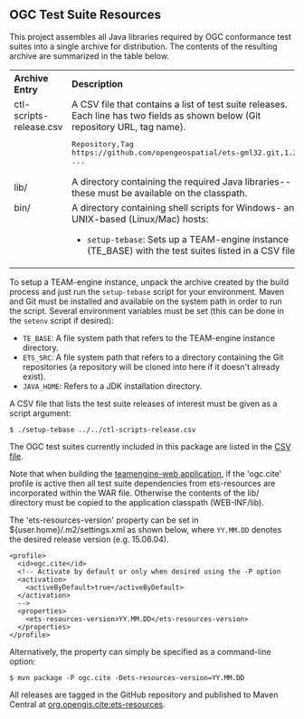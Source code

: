 ## OGC Test Suite Resources

This project assembles all Java libraries required by OGC conformance test 
suites into a single archive for distribution. The contents of the resulting 
archive are summarized in the table below.

<table style="text-align: left;">
  <tr>
    <th>Archive Entry</th>
    <th>Description</th>
  </tr>
  <tr>
    <td style="vertical-align: top">ctl-scripts-release.csv</td>
    <td>A CSV file that contains a list of test suite releases. Each line has 
    two fields as shown below (Git repository URL, tag name).
      <pre>Repository,Tag
https://github.com/opengeospatial/ets-gml32.git,1.21
...</pre>
    </td>
  </tr>
  <tr>
    <td>lib/</td>
    <td>A directory containing the required Java libraries--these must be 
    available on the classpath.</td>
  </tr>
  <tr>
    <td style="vertical-align: top">bin/</td>
    <td>A directory containing shell scripts for Windows- and UNIX-based 
    (Linux/Mac) hosts:
    <ul>
      <li><code>setup-tebase</code>: Sets up a TEAM-engine instance (TE_BASE) 
      with the test suites listed in a CSV file.</li>
    </ul>
    </td>
  </tr>
</table>

To setup a TEAM-engine instance, unpack the archive created by the build process and 
just run the `setup-tebase` script for your environment. Maven and Git must be installed 
and available on the system path in order to run the script. Several environment 
variables must be set (this can be done in the `setenv` script if desired):

* `TE_BASE`: A file system path that refers to the TEAM-engine instance directory.
* `ETS_SRC`: A file system path that refers to a directory containing the Git repositories
  (a repository will be cloned into here if it doesn't already exist).
* `JAVA_HOME`: Refers to a JDK installation directory.

A CSV file that lists the test suite releases of interest must be given as a script argument:

    $ ./setup-tebase ../../ctl-scripts-release.csv

The OGC test suites currently included in this package are listed in the [CSV file](src/main/config/ctl-scripts-release.csv).

Note that when building the [teamengine-web application](https://github.com/opengeospatial/teamengine), 
if the 'ogc.cite' profile is active then all test suite dependencies from ets-resources are 
incorporated within the WAR file. Otherwise the contents of the lib/ directory must be 
copied to the application classpath (WEB-INF/lib). 

The 'ets-resources-version' property can be set in ${user.home}/.m2/settings.xml as shown below, 
where `YY.MM.DD` denotes the desired release version (e.g. 15.06.04).

    <profile>
      <id>ogc.cite</id>
      <!-- Activate by default or only when desired using the -P option
      <activation>
        <activeByDefault>true</activeByDefault>
      </activation>
      -->
      <properties>
        <ets-resources-version>YY.MM.DD</ets-resources-version>
      </properties>
    </profile>

Alternatively, the property can simply be specified as a command-line option:

    $ mvn package -P ogc.cite -Dets-resources-version=YY.MM.DD

All releases are tagged in the GitHub repository and published to Maven Central at 
[org.opengis.cite:ets-resources](http://search.maven.org/#search|ga|1|a%3Aets-resources).
